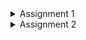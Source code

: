 <Details>
<Summary>Assignment 1</Summary>

# Reflection 1
I built two new features using Spring Boot: a delete product feature and an edit product feature. 
In the delete feature, when the user clicks the delete button, a confirmation dialog appears and then the ProductController calls the service to remove the product. 
For the edit feature, a form is displayed with the product's current details using Thymeleaf, and when the user submits the form, the product gets updated. 
I tried to follow clean code principles by splitting my code into different layers (Model, Repository, Service, and Controller), using clear method names like create, delete, getById, and update, and keeping my code modular and easy to understand. 
I also applied some secure coding practices by generating unique IDs with UUID and safely checking for null values to avoid errors. 
However, I think my code could be improved by adding better error handling with a global exception handler, using input validation annotations like @Valid to ensure user inputs are correct, and adding logging to help track what happens in the app. 


# Reflection 2
- After writing the unit tests, I feel more confident that im taking the right steps in testing my code and I understand that there is no exact number of unit tests that must be written.
  Although reaching high or even 100% code coverage is a positive sign, it doesnt mean our code is completely bug-free. 
  Code coverage simply shows which lines have been executed, not the overall quality or thoroughness of the tests.


- The new functional test suite is less clean because it duplicates the same setup procedures and instance variables from the previous tests, which violates the DRY principle and makes the tests harder to manage.
  A better approach is to extract the common setup code into a shared base class or helper, so all test suites can reuse the same code, making the overall test code cleaner and easier to update.



</Details>

<Details>

<Summary>Assignment 2</Summary>

# Reflection

- List the code quality issue(s) that you fixed during the exercise and explain your strategy on fixing them.
  Issue : The string "redirect:/product/list" was repeated in multiple methods.\
  Strategy : I made a constant called REDIRECT_PRODUCT_LIST to store "redirect:/product/list", so I only write it once and dont have to repeat it all over the code


- Look at your CI/CD workflows (GitHub)/pipelines (GitLab). Do you think the current implementation has met the definition of Continuous Integration and Continuous Deployment? Explain the reasons (minimum 3 sentences)!\
  The CI workflows automatically build the project, run unit tests, and perform code quality and security analysis whenever code is pushed or a pull request is opened. 
  The deployment workflow automatically builds the Docker image and triggers a deployment to Koyeb on pushes to the main branch. 
  Additionally, the inclusion of scheduled and branch-protection checks further reinforces the reliability and security of the integration and deployment processes.





</Details>
